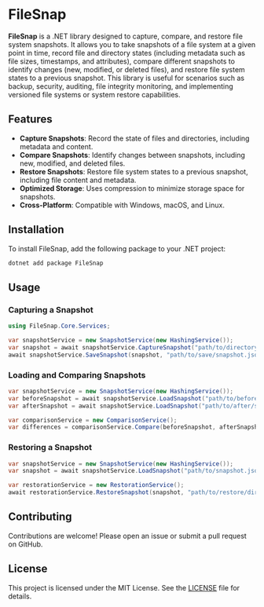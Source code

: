 # FileSnap

**FileSnap** is a .NET library designed to capture, compare, and restore file system snapshots. It allows you to take snapshots of a file system at a given point in time, record file and directory states (including metadata such as file sizes, timestamps, and attributes), compare different snapshots to identify changes (new, modified, or deleted files), and restore file system states to a previous snapshot. This library is useful for scenarios such as backup, security, auditing, file integrity monitoring, and implementing versioned file systems or system restore capabilities.

## Features

- **Capture Snapshots**: Record the state of files and directories, including metadata and content.
- **Compare Snapshots**: Identify changes between snapshots, including new, modified, and deleted files.
- **Restore Snapshots**: Restore file system states to a previous snapshot, including file content and metadata.
- **Optimized Storage**: Uses compression to minimize storage space for snapshots.
- **Cross-Platform**: Compatible with Windows, macOS, and Linux.

## Installation

To install FileSnap, add the following package to your .NET project:

```bash
dotnet add package FileSnap
```

## Usage

### Capturing a Snapshot

```csharp
using FileSnap.Core.Services;

var snapshotService = new SnapshotService(new HashingService());
var snapshot = await snapshotService.CaptureSnapshot("path/to/directory");
await snapshotService.SaveSnapshot(snapshot, "path/to/save/snapshot.json");
```

### Loading and Comparing Snapshots

```csharp
var snapshotService = new SnapshotService(new HashingService());
var beforeSnapshot = await snapshotService.LoadSnapshot("path/to/before/snapshot.json");
var afterSnapshot = await snapshotService.LoadSnapshot("path/to/after/snapshot.json");

var comparisonService = new ComparisonService();
var differences = comparisonService.Compare(beforeSnapshot, afterSnapshot);
```

### Restoring a Snapshot

```csharp
var snapshotService = new SnapshotService(new HashingService());
var snapshot = await snapshotService.LoadSnapshot("path/to/snapshot.json");

var restorationService = new RestorationService();
await restorationService.RestoreSnapshot(snapshot, "path/to/restore/directory");
```

## Contributing

Contributions are welcome! Please open an issue or submit a pull request on GitHub.

## License

This project is licensed under the MIT License. See the [LICENSE](LICENSE.txt) file for details.
